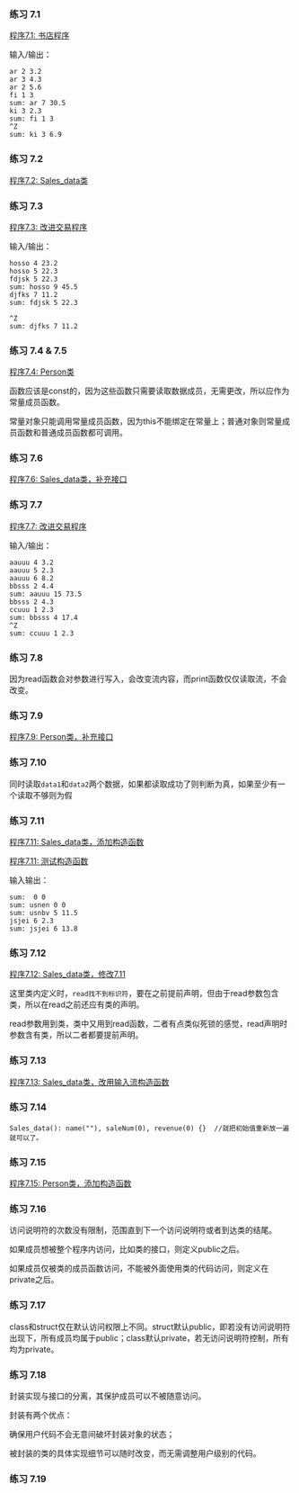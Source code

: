### 练习 7.1
[程序7.1: 书店程序](7.1.cpp)

输入/输出：
```
ar 2 3.2
ar 3 4.3
ar 2 5.6
fi 1 3
sum: ar 7 30.5
ki 3 2.3
sum: fi 1 3
^Z
sum: ki 3 6.9

```
### 练习 7.2
[程序7.2: Sales_data类](7.2.h)
### 练习 7.3
[程序7.3: 改进交易程序](7.3.cpp)

输入/输出：
```
hosso 4 23.2
hosso 5 22.3
fdjsk 5 22.3
sum: hosso 9 45.5
djfks 7 11.2
sum: fdjsk 5 22.3

^Z
sum: djfks 7 11.2

```
### 练习 7.4 & 7.5
[程序7.4: Person类](7.4.h)

函数应该是const的，因为这些函数只需要读取数据成员，无需更改，所以应作为常量成员函数。

常量对象只能调用常量成员函数，因为this不能绑定在常量上；普通对象则常量成员函数和普通成员函数都可调用。
### 练习 7.6
[程序7.6: Sales_data类，补充接口](7.6.h)
### 练习 7.7
[程序7.7: 改进交易程序](7.7.cpp)

输入/输出：
```
aauuu 4 3.2
aauuu 5 2.3
aauuu 6 8.2
bbsss 2 4.4
sum: aauuu 15 73.5
bbsss 2 4.3
ccuuu 1 2.3
sum: bbsss 4 17.4
^Z
sum: ccuuu 1 2.3

```
### 练习 7.8
因为read函数会对参数进行写入，会改变流内容，而print函数仅仅读取流，不会改变。
### 练习 7.9
[程序7.9: Person类，补充接口](7.9.h)
### 练习 7.10
同时读取`data1`和`data2`两个数据，如果都读取成功了则判断为真，如果至少有一个读取不够则为假
### 练习 7.11
[程序7.11: Sales_data类，添加构造函数](7.11.h)

[程序7.11: 测试构造函数](7.11.cpp)

输入输出：
```
sum:  0 0
sum: usnen 0 0
sum: usnbv 5 11.5
jsjei 6 2.3
sum: jsjei 6 13.8

```
### 练习 7.12
[程序7.12: Sales_data类，修改7.11](7.12.h)

这里类内定义时，`read找不到标识符`，要在之前提前声明，但由于read参数包含类，所以在read之前还应有类的声明。

read参数用到类，类中又用到read函数，二者有点类似死锁的感觉，read声明时参数含有类，所以二者都要提前声明。
### 练习 7.13
[程序7.13: Sales_data类，改用输入流构造函数](7.13.cpp)
### 练习 7.14
```
Sales_data(): name(""), saleNum(0), revenue(0) {}  //就把初始值重新放一遍就可以了。
```
### 练习 7.15
[程序7.15: Person类，添加构造函数](7.15.h)
### 练习 7.16
访问说明符的次数没有限制，范围直到下一个访问说明符或者到达类的结尾。

如果成员想被整个程序内访问，比如类的接口，则定义public之后。

如果成员仅被类的成员函数访问，不能被外面使用类的代码访问，则定义在private之后。
### 练习 7.17
class和struct仅在默认访问权限上不同。struct默认public，即若没有访问说明符出现下，所有成员均属于public；class默认private，若无访问说明符控制，所有均为private。
### 练习 7.18
封装实现与接口的分离，其保护成员可以不被随意访问。

封装有两个优点：

确保用户代码不会无意间破坏封装对象的状态；

被封装的类的具体实现细节可以随时改变，而无需调整用户级别的代码。
### 练习 7.19
